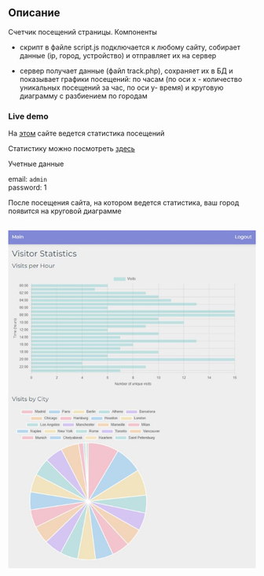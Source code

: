## Описание

Счетчик посещений страницы. Компоненты

- скрипт в файле script.js подключается к любому сайту, собирает данные (ip, город, устройство) и отправляет их на сервер

- сервер получает данные (файл track.php), сохраняет их в БД и показывает графики посещений: по часам (по оси х - количество уникальных посещений за час, по оси y- время) и круговую диаграмму с разбиением по городам


### Live demo

На [этом](http://84.38.180.229:124) сайте ведется статистика посещений  

Статистику можно посмотреть [здесь](http://84.38.180.229:125)  

Учетные данные

email: `admin`  
password: 1


После посещения сайта, на котором ведется статистика, ваш город появится на круговой диаграмме
<br>
<br>

![screen](screen.jpg)

